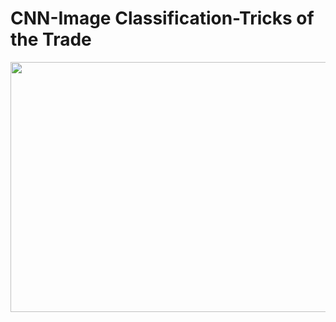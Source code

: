 # CNN-Image Classification-Tricks of the Trade


<img src="https://cse.unl.edu/~hasan/Pics/CNN-ImageClassification-Results-Comparison.png" width=800, height=400>
